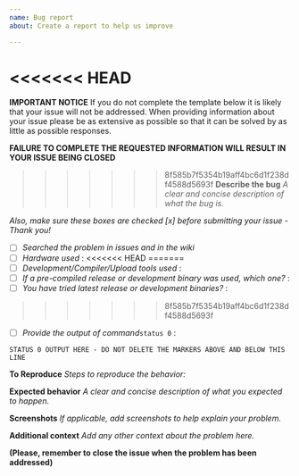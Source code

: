 ```yaml
---
name: Bug report
about: Create a report to help us improve

---
```


<<<<<<< HEAD
=======
**IMPORTANT NOTICE**
If you do not complete the template below it is likely that your issue will not be addressed. When providing information about your issue please be as extensive as possible so that it can be solved by as little as possible responses.

**FAILURE TO COMPLETE THE REQUESTED INFORMATION WILL RESULT IN YOUR ISSUE BEING CLOSED**

>>>>>>> 8f585b7f5354b19aff4bc6d1f238df4588d5693f
**Describe the bug**
_A clear and concise description of what the bug is._


_Also, make sure these boxes are checked [x] before submitting your issue - Thank you!_
- [ ] _Searched the problem in issues and in the wiki_
- [ ] _Hardware used_ : 
<<<<<<< HEAD
=======
- [ ] _Development/Compiler/Upload tools used_ :
- [ ] _If a pre-compiled release or development binary was used, which one?_ :
- [ ] _You have tried latest release or development binaries?_ :
>>>>>>> 8f585b7f5354b19aff4bc6d1f238df4588d5693f
- [ ] _Provide the output of command_``status 0`` :
```
STATUS 0 OUTPUT HERE - DO NOT DELETE THE MARKERS ABOVE AND BELOW THIS LINE
```

**To Reproduce**
_Steps to reproduce the behavior:_


**Expected behavior**
_A clear and concise description of what you expected to happen._


**Screenshots**
_If applicable, add screenshots to help explain your problem._


**Additional context**
_Add any other context about the problem here._


**(Please, remember to close the issue when the problem has been addressed)**
